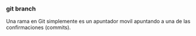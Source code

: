 ### git branch 

Una rama en Git simplemente es un apuntador movil apuntando a una de las confirmaciones (commits).